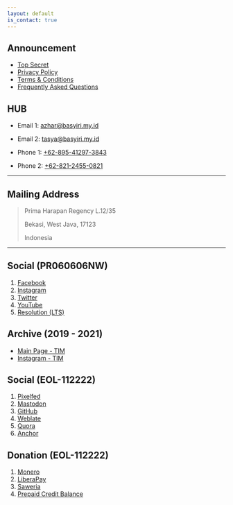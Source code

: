 ```yaml
---
layout: default
is_contact: true
---
```


## Announcement

* [Top Secret](https://basyiri.my.id/S3CR3T)
* [Privacy Policy](https://azhar.basyiri.my.id/p/privacy.html)
* [Terms & Conditions](https://azhar.basyiri.my.id/p/terms-and-conditions.html)
* [Frequently Asked Questions](https://basyiri.my.id/en/faq)

## HUB

* Email 1: [azhar@basyiri.my.id](mailto:azhar@basyiri.my.id)

* Email 2: [tasya@basyiri.my.id](mailto:tasya@basyiri.my.id)

* Phone 1: [+62-895-41297-3843](tel:+62-895-41297-3843)

* Phone 2: [+62-821-2455-0821](tel:+62-821-2455-0821)

---

## Mailing Address

> Prima Harapan Regency L.12/35
>
> Bekasi, West Java, 17123
>
> Indonesia

---

## Social (PR060606NW)

1. [Facebook](https://facebook.com/intrapegasus)
2. [Instagram](https://instagram.com/intrapegasus)
3. [Twitter](https://twitter.com/intrapegasus)
4. [YouTube](https://www.youtube.com/@intrapegasus/videos)
5. [Resolution (LTS)](resolution)

## Archive (2019 - 2021)

* [Main Page - TIM](https://basyiri.my.id/goodbye)
* [Instagram - TIM](https://instagram.com/azharbasyirihvrtono)

## Social (EOL-112222)
1. [Pixelfed](https://pixelfed.de/intrapegasus)
2. [Mastodon](https://masthead.social/@intrapegasus)
3. [GitHub](https://github.com/intrapegasus)
4. [Weblate](https://hosted.weblate.org/user/intrapegasus)
5. [Quora](https://id.quora.com/profile/Intrapegasus)
6. [Anchor](https://www.listennotes.com/podcasts/zefas-podcast-zefanya-abraham-JZOiK3SMgEG)

## Donation (EOL-112222)
1. [Monero](xmr.txt)
2. [LiberaPay](https://liberapay.com/intrapegasus)
3. [Saweria](https://saweria.co/intrapegasus)
4. [Prepaid Credit Balance](pcb.txt)
